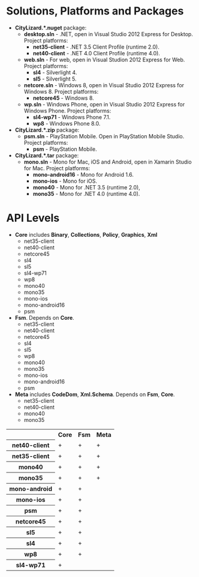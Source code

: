 # Solutions, Platforms and Packages

- **CityLizard.\*.nuget** package:
	- **desktop.sln** - .NET, open in Visual Studio 2012 Express for Desktop. Project platforms:
  		- **net35-client** - .NET 3.5 Client Profile (runtime 2.0).
  		- **net40-client** - .NET 4.0 Client Profile (runtime 4.0).
	- **web.sln** - For web, open in Visual Studion 2012 Express for Web. Project platforms:
  		- **sl4** - Silverlight 4.
  		- **sl5** - Silverlight 5.
	- **netcore.sln** - Windows 8, open in Visual Studio 2012 Express for Windows 8. Project platforms:
  		- **netcore45** - Windows 8.
	- **wp.sln** - Windows Phone, open in Visual Studio 2012 Express for Windows Phone. Project platforms:
		- **sl4-wp71** - Windows Phone 7.1.
		- **wp8** - Windows Phone 8.0.
- **CityLizard.\*.zip** package:
	- **psm.sln** - PlayStation Mobile. Open in PlayStation Mobile Studio. Project platforms:
		- **psm** - PlayStation Mobile.
- **CityLizard.\*.tar** package:
	- **mono.sln** - Mono for Mac, iOS and Android, open in Xamarin Studio for Mac. Project platforms:
		- **mono-android16** - Mono for Android 1.6.
		- **mono-ios** - Mono for iOS.
		- **mono40** - Mono for .NET 3.5 (runtime 2.0), 
		- **mono35** - Mono for .NET 4.0 (runtime 4.0).

# API Levels

- **Core** includes **Binary**, **Collections**, **Policy**, **Graphics**, **Xml**
	- net35-client
	- net40-client
	- netcore45
	- sl4
	- sl5
	- sl4-wp71
	- wp8
	- mono40
	- mono35
	- mono-ios
	- mono-android16
	- psm 
- **Fsm**. Depends on **Core**.
	- net35-client
	- net40-client
	- netcore45
	- sl4
	- sl5
	- wp8
	- mono40
	- mono35
	- mono-ios
	- mono-android16
	- psm
- **Meta** includes **CodeDom**, **Xml.Schema**. Depends on **Fsm**, **Core**.
	- net35-client
	- net40-client
	- mono40
	- mono35

<table>
	<tr><th></th><th>Core</th><th>Fsm</th><th>Meta</th></tr>
	<tr><th>net40-client</th><td>+</td><td>+</td><td>+</td></tr>
	<tr><th>net35-client</th><td>+</td><td>+</td><td>+</td></tr>
	<tr><th>mono40</th><td>+</td><td>+</td><td>+</td></tr>
	<tr><th>mono35</th><td>+</td><td>+</td><td>+</td></tr>
	<tr><th>mono-android</th><td>+</td><td>+</td><td></td></tr>
	<tr><th>mono-ios</th><td>+</td><td>+</td><td></td></tr>
	<tr><th>psm</th><td>+</td><td>+</td><td></td></tr>
	<tr><th>netcore45</th><td>+</td><td>+</td><td></td></tr>
	<tr><th>sl5</th><td>+</td><td>+</td><td></td></tr>
	<tr><th>sl4</th><td>+</td><td>+</td><td></td></tr>
	<tr><th>wp8</th><td>+</td><td>+</td><td></td></tr>
	<tr><th>sl4-wp71</th><td>+</td><td></td><td></td></tr>
</table>
